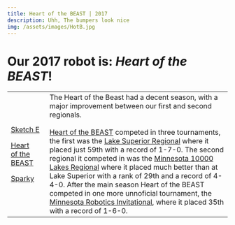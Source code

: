```yaml
---
title: Heart of the BEAST | 2017
description: Uhh, The bumpers look nice
img: /assets/images/HotB.jpg
---
```

<table>
	<thead><h1>Our 2017 robot is: <em>Heart of the BEAST</em>!</h1></thead>
	<tbody>
		<tr>
			<td>
				<!-- <p><a href="/main/?robots/2019">CPU5</a></p> -->
				<p><a href="/main/?robots/2018">Sketch E</a></p>
				<p><a href="/main/?robots/2017">Heart of the BEAST</a></p>
				<p><a href="/main/?robots/2016">Sparky</a></p>
			</td>
			<td>
				The Heart of the Beast had a decent season, with a major improvement between our first and second regionals.
<br/><br/>
				<a href="https://www.thebluealliance.com/team/2855/2017" target="_blank">Heart of the BEAST</a> competed in three tournaments, the first was the <a href="https://www.thebluealliance.com/event/2017mndu" target="_blank">Lake Superior Regional</a> where it placed just 59th with a record of 1-7-0. The second regional it competed in was the <a href="https://www.thebluealliance.com/event/2017mnmi" target="_blank">Minnesota 10000 Lakes Regional</a> where it placed much better than at Lake Superior with a rank of 29th and a record of 4-4-0. After the main season Heart of the BEAST competed in one more unnoficial tournament, the <a href="https://www.thebluealliance.com/event/2017mnri" target="_blank">Minnesota Robotics Invitational</a>, where it placed 35th with a record of 1-6-0.
			</td>
		</tr>
	</tbody>
</table>
